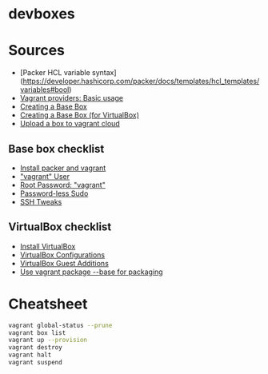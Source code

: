 # devboxes

# Sources

* [Packer HCL variable syntax] (https://developer.hashicorp.com/packer/docs/templates/hcl_templates/variables#bool)
* [Vagrant providers: Basic usage](https://developer.hashicorp.com/vagrant/docs/providers/basic_usage)
* [Creating a Base Box](https://developer.hashicorp.com/vagrant/docs/boxes/base)
* [Creating a Base Box (for VirtualBox)](https://developer.hashicorp.com/vagrant/docs/providers/virtualbox/boxes#virtualbox-guest-additions)
* [Upload a box to vagrant cloud](https://developer.hashicorp.com/vagrant/vagrant-cloud/api/v2#creating-a-usable-box-from-scratch)

## Base box checklist

* [Install packer and vagrant](https://developer.hashicorp.com/vagrant/docs/installation)
* ["vagrant" User](https://developer.hashicorp.com/vagrant/docs/boxes/base#vagrant-user)
* [Root Password: "vagrant"](https://developer.hashicorp.com/vagrant/docs/boxes/base#root-password-vagrant)
* [Password-less Sudo](https://developer.hashicorp.com/vagrant/docs/boxes/base#password-less-sudo)
* [SSH Tweaks](https://developer.hashicorp.com/vagrant/docs/boxes/base#ssh-tweaks)

## VirtualBox checklist

* [Install VirtualBox](https://www.virtualbox.org/wiki/Downloads)
* [VirtualBox Configurations](https://developer.hashicorp.com/vagrant/docs/providers/virtualbox/configuration)
* [VirtualBox Guest Additions](https://developer.hashicorp.com/vagrant/docs/providers/virtualbox/boxes#virtualbox-guest-additions)
* [Use vagrant package --base <name> for packaging](https://developer.hashicorp.com/vagrant/docs/providers/virtualbox/boxes#packaging-the-box)

# Cheatsheet

```bash
vagrant global-status --prune
vagrant box list
vagrant up --provision
vagrant destroy
vagrant halt
vagrant suspend
```
